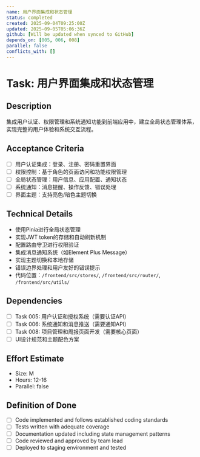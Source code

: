 ```yaml
---
name: 用户界面集成和状态管理
status: completed
created: 2025-09-04T09:25:00Z
updated: 2025-09-05T05:06:36Z
github: [Will be updated when synced to GitHub]
depends_on: [005, 006, 008]
parallel: false
conflicts_with: []
---
```


# Task: 用户界面集成和状态管理

## Description
集成用户认证、权限管理和系统通知功能到前端应用中，建立全局状态管理体系，实现完整的用户体验和系统交互流程。

## Acceptance Criteria
- [ ] 用户认证集成：登录、注册、密码重置界面
- [ ] 权限控制：基于角色的页面访问和功能权限管理
- [ ] 全局状态管理：用户信息、应用配置、通知状态
- [ ] 系统通知：消息提醒、操作反馈、错误处理
- [ ] 界面主题：支持亮色/暗色主题切换

## Technical Details
- 使用Pinia进行全局状态管理
- 实现JWT token的存储和自动刷新机制
- 配置路由守卫进行权限验证
- 集成消息通知系统（如Element Plus Message）
- 实现主题切换和本地存储
- 错误边界处理和用户友好的错误提示
- 代码位置：`/frontend/src/stores/`, `/frontend/src/router/`, `/frontend/src/utils/`

## Dependencies
- [ ] Task 005: 用户认证和授权系统（需要认证API）
- [ ] Task 006: 系统通知和消息推送（需要通知API）
- [ ] Task 008: 项目管理和周报页面开发（需要核心页面）
- [ ] UI设计规范和主题配色方案

## Effort Estimate  
- Size: M
- Hours: 12-16
- Parallel: false

## Definition of Done
- [ ] Code implemented and follows established coding standards
- [ ] Tests written with adequate coverage
- [ ] Documentation updated including state management patterns
- [ ] Code reviewed and approved by team lead
- [ ] Deployed to staging environment and tested
